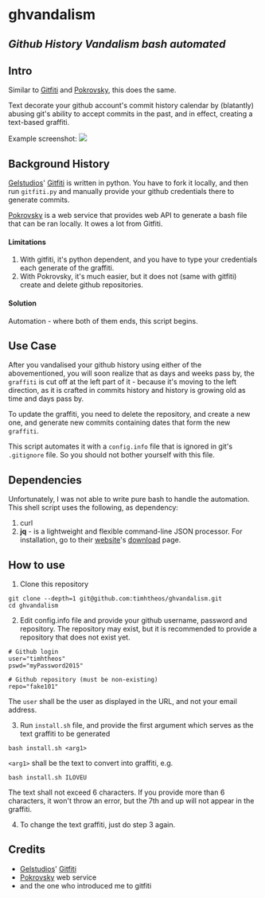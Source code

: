 # **ghvandalism**

## *Github History Vandalism bash automated*

## Intro

Similar to [Gitfiti](https://github.com/gelstudios) and [Pokrovsky](http://pokrovsky.herokuapp.com/), this does the same.

Text decorate your github account's commit history calendar by (blatantly) abusing git's ability to accept commits in the past, and in effect, creating a text-based graffiti.

Example screenshot:
![](https://www.evernote.com/shard/s479/sh/48cb6dd5-872d-440b-a0b3-81d9b3b0ec10/4f4d50637ba74824ba55c365c6f0f981/deep/0/timhtheos-(Timothy)---GitHub.png)

## Background History

[Gelstudios](https://github.com/gelstudios)' [Gitfiti](https://github.com/gelstudios/gitfiti) is written in python.  You have to fork it locally, and then run `gitfiti.py` and manually provide your github credentials there to generate commits.

[Pokrovsky](http://pokrovsky.herokuapp.com/) is a web service that provides web API to generate a bash file that can be ran locally. It owes a lot from Gitfiti.

#### Limitations
1. With gitfiti, it's python dependent, and you have to type your credentials each generate of the graffiti.
2. With Pokrovsky, it's much easier, but it does not (same with gitfiti) create and delete github repositories.

#### Solution
Automation - where both of them ends, this script begins.

## Use Case

After you vandalised your github history using either of the abovementioned, you will soon realize that as days and weeks pass by, the `graffiti` is cut off at the left part of it - because it's moving to the left direction, as it is crafted in commits history and history is growing old as time and days pass by.

To update the graffiti, you need to delete the repository, and create a new one, and generate new commits containing dates that form the new `graffiti`.

This script automates it with a `config.info` file that is ignored in git's `.gitignore` file.  So you should not bother yourself with this file.

## Dependencies

Unfortunately, I was not able to write pure bash to handle the automation.  This shell script uses the following, as dependency:

1. curl
2. **jq** - is a lightweight and flexible command-line JSON processor.  For installation, go to their [website](http://stedolan.github.io/jq/)'s [download](http://stedolan.github.io/jq/download/) page.

## How to use
1. Clone this repository
  ```
  git clone --depth=1 git@github.com:timhtheos/ghvandalism.git
  cd ghvandalism
  ```

2. Edit config.info file and provide your github username, password and repository.  The repository may exist, but it is recommended to provide a repository that does not exist yet.

  ```
  # Github login
  user="timhtheos"
  pswd="myPassword2015"
  
  # Github repository (must be non-existing)
  repo="fake101"
  ```
  
  The `user` shall be the user as displayed in the URL, and not your email address.

3. Run `install.sh` file, and provide the first argument which serves as the text graffiti to be generated
  ```
  bash install.sh <arg1>
  ```

  `<arg1>` shall be the text to convert into graffiti, e.g.
  ```
  bash install.sh ILOVEU
  ```

  The text shall not exceed 6 characters.  If you provide more than 6 characters, it won't throw an error, but the 7th and up will not appear in the graffiti.

4. To change the text graffiti, just do step 3 again.

## Credits
* [Gelstudios](https://github.com/gelstudios)' [Gitfiti](https://github.com/gelstudios/gitfiti)
* [Pokrovsky](http://pokrovsky.herokuapp.com/) web service
* and the one who introduced me to gitfiti
